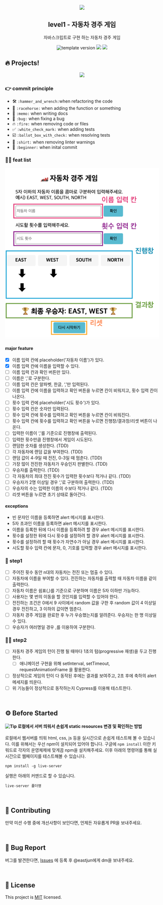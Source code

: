 <p align="middle" >
  <img width="200px;" src="https://user-images.githubusercontent.com/50367798/106415730-2645a280-6493-11eb-876c-ef7172652261.png"/>
</p>
<h2 align="middle">level1 - 자동차 경주 게임</h2>
<p align="middle">자바스크립트로 구현 하는 자동차 경주 게임</p>
<p align="middle">
<img src="https://img.shields.io/badge/version-1.0.0-blue?style=flat-square" alt="template version"/>
<img src="https://img.shields.io/badge/language-html-blue.svg?style=flat-square"/>
<a href="https://github.com/daybrush/moveable/blob/master/LICENSE" target="_blank">
  <img src="https://img.shields.io/github/license/daybrush/moveable.svg?style=flat-square&label=license&color=08CE5D"/>
  </a>
</p>

## 🔥 Projects!

<p align="middle">
  <img width="400" src="https://techcourse-storage.s3.ap-northeast-2.amazonaws.com/7c76e809d82a4a3aa0fd78a86be25427">
</p>

### :point_right: commit principle

- :hammer_and_wrench: `:hammer_and_wrench:`when refactoring the code
- :racehorse: `:racehorse:` when adding the function or something
- :memo: `:memo:` when writing docs
- :bug: `:bug:` when fixing a bug
- :fire: `:fire:` when removing code or files
- :white_check_mark: `:white_check_mark:` when adding tests
- :ballot_box_with_check: `:ballot_box_with_check:` when resolving tests
- :shirt: `:shirt:` when removing linter warnings
- :beginner: `:beginner:` when inital commit

### :technologist: feat list

![자동차경주게임](./src/image/carGameImage.png)

#### major feature

- [x] 이름 입력 칸에 placeholder('자동차 이름')가 있다.
- [x] 이름 입력 칸에 이름을 입력할 수 있다.
- [ ] 이름 입력 칸과 확인 버튼만 있다.
- [ ] 이름은 ‘,’로 구분한다.
- [ ] 이름 입력 칸은 알파벳, 한글, ‘,’만 입력된다.
- [ ] 이름 입력 칸에 이름을 입력하고 확인 버튼을 누르면 칸이 비워지고, 횟수 입력 칸이 나온다.
- [ ] 횟수 입력 칸에 placeholder('시도 횟수')가 있다.
- [ ] 횟수 입력 칸은 숫자만 입력된다.
- [ ] 횟수 입력 칸에 횟수를 입력하고 확인 버튼을 누르면 칸이 비워진다.
- [ ] 횟수 입력 칸에 횟수를 입력하고 확인 버튼을 누르면 진행창/결과창/리셋 버튼이 나온다.
- [ ] 입력한 이름이 ‘,’를 기준으로 진행창에 출력된다.
- [ ] 입력한 횟수만큼 진행창에서 게임이 시도된다.
- [ ] 랜덤한 숫자를 생성한다. (TDD)
- [ ] 각 자동차에 랜덤 값을 부여한다. (TDD)
- [ ] 랜덤 값이 4-9일 때 전진, 0-3일 때 멈춘다. (TDD)
- [ ] 가장 많이 전진한 자동차가 우승인지 판별한다. (TDD)
- [ ] 우승자를 출력한다. (TDD)
- [ ] 각 자동차의 최대 전진 횟수가 입력한 횟수보다 적거나 같다. (TDD)
- [ ] 우승자가 2명 이상일 경우 ‘,’로 구분하여 출력한다. (TDD)
- [ ] 우승자의 수는 입력한 이름의 수보다 적거나 같다. (TDD)
- [ ] 리셋 버튼을 누르면 초기 상태로 돌아간다.

#### exceptions

- 빈 문자인 이름을 등록하면 alert 메시지를 표시한다.
- 5자 초과인 이름을 등록하면 alert 메시지를 표시한다.
- 이름을 등록한 뒤에 다시 이름을 등록하려 할 경우 alert 메시지를 표시한다.
- 횟수를 설정한 뒤에 다시 횟수를 설정하려 할 경우 alert 메시지를 표시한다.
- 횟수를 설정하려 할 때 횟수가 자연수가 아닐 경우 alert 메시지를 표시한다.
- 시도할 횟수 입력 칸에 문자, 0, 기호를 입력할 경우 alert 메시지를 표시한다.

### 🎯 step1

- [ ] 주어진 횟수 동안 n대의 자동차는 전진 또는 멈출 수 있다.
- [ ] 자동차에 이름을 부여할 수 있다. 전진하는 자동차를 출력할 때 자동차 이름을 같이 출력한다.
- [ ] 자동차 이름은 쉼표(,)를 기준으로 구분하며 이름은 5자 이하만 가능하다.
- [ ] 사용자는 몇 번의 이동을 할 것인지를 입력할 수 있어야 한다.
- [ ] 전진하는 조건은 0에서 9 사이에서 random 값을 구한 후 random 값이 4 이상일 경우 전진하고, 3 이하의 값이면 멈춘다.
- [ ] 자동차 경주 게임을 완료한 후 누가 우승했는지를 알려준다. 우승자는 한 명 이상일 수 있다.
- [ ] 우승자가 여러명일 경우 ,를 이용하여 구분한다.

### 🎯🎯 step2

- [ ] 자동차 경주 게임의 턴이 진행 될 때마다 1초의 텀(progressive 재생)을 두고 진행한다.
  - [ ] 애니메이션 구현을 위해 setInterval, setTimeout, requestAnimationFrame 을 활용한다.
- [ ] 정상적으로 게임의 턴이 다 동작된 후에는 결과를 보여주고, 2초 후에 축하의 alert 메세지를 띄운다.
- [ ] 위 기능들이 정상적으로 동작하는지 Cypress를 이용해 테스트한다.

<br>

## ⚙️ Before Started

#### <img alt="Tip" src="https://img.shields.io/static/v1.svg?label=&message=Tip&style=flat-square&color=673ab8"> 로컬에서 서버 띄워서 손쉽게 static resources 변경 및 확인하는 방법

로컬에서 웹서버를 띄워 html, css, js 등을 실시간으로 손쉽게 테스트해 볼 수 있습니다. 이를 위해서는 우선 npm이 설치되어 있어야 합니다. 구글에 `npm install` 이란 키워드로 각자의 운영체제에 맞게끔 npm을 설치해주세요. 이후 아래의 명령어를 통해 실시간으로 웹페이지를 테스트해볼 수 있습니다.

```
npm install -g live-server
```

실행은 아래의 커맨드로 할 수 있습니다.

```
live-server 폴더명
```

<br>

## 👏 Contributing

만약 미션 수행 중에 개선사항이 보인다면, 언제든 자유롭게 PR을 보내주세요.

<br>

## 🐞 Bug Report

버그를 발견한다면, [Issues](https://github.com/woowacourse/javascript-racingcar/issues) 에 등록 후 @eastjun에게 dm을 보내주세요.

<br>

## 📝 License

This project is [MIT](https://github.com/woowacourse/javascript-racingcar/blob/main/LICENSE) licensed.
